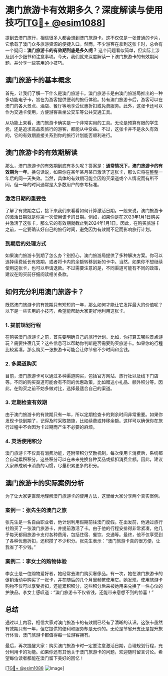 # 澳门旅游卡有效期多久？深度解读与使用技巧[[TG💪+ @esim1088](https://t.me/s/esim1088)]

提到去澳门旅行，相信很多人都会想到澳门旅游卡。这不仅仅是一张普通的卡片，它承载了澳门众多旅游资源的便捷入口。然而，不少游客在拿到这张卡时，总会有一个疑问：**澳门旅游卡的有效期到底是多久呢？** 这个问题看似简单，但实际上涉及到不少细节和注意事项。今天，我们就来深度解读一下澳门旅游卡的有效期问题，并分享一些实用的小技巧。

## 澳门旅游卡的基本概念

首先，让我们了解一下什么是澳门旅游卡。澳门旅游卡是由澳门旅游局推出的一种多功能电子卡，旨在为游客提供便利的旅行体验。持有澳门旅游卡后，游客可以在澳门的各大景点、酒店、餐厅等地享受优惠折扣或免费服务。此外，这张卡还可以作为交通卡使用，方便游客乘坐公交车等公共交通工具。

从功能上来看，澳门旅游卡确实是一个非常实用的工具。无论是预算有限的学生党，还是追求高品质旅行的游客，都能从中受益。不过，这张卡并不是永久有效的，它的有效期直接关系到你的旅行计划能否顺利进行。

## 澳门旅游卡的有效期解读

那么，澳门旅游卡的有效期到底有多久呢？答案是：**通常情况下，澳门旅游卡的有效期为一年**。换句话说，如果你在某年某月某日激活了这张卡，那么它将在整整一年后的同一天失效。当然，具体的有效期可能会因购买渠道或个人情况而有所不同，但一年的时间通常是大多数用户的参考标准。

### 激活日期的重要性

了解了有效期之后，接下来我们来看看如何计算激活日期。一般来说，澳门旅游卡的激活日期就是你第一次使用该卡的日期。例如，如果你是在2023年1月1日购买并激活了这张卡，那么它的有效期就截止到2024年1月1日。因此，在购买旅游卡之前，一定要确认好自己的旅行时间，避免因为有效期不足而影响旅行计划。

### 到期后的处理方式

如果澳门旅游卡到期了怎么办？别担心，澳门旅游局提供了多种解决方案。你可以选择续费延长有效期，或者将卡内的余额转移到新的卡中。当然，如果你不想继续使用这张卡，也可以申请退款。不过需要注意的是，不同渠道可能有不同的政策，建议在购买前仔细阅读相关条款。

## 如何充分利用澳门旅游卡？

既然澳门旅游卡的有效期只有短短的一年，那么如何才能让它发挥最大的价值呢？以下是一些实用的小技巧，希望能帮助大家更好地利用这张卡。

### 1. 提前规划行程

在购买澳门旅游卡之前，首先要明确自己的旅行计划。比如，你打算去哪些景点游玩？需要住宿几天？这些信息可以帮助你判断是否需要购买旅游卡。如果你的行程比较紧凑，那么购买一张旅游卡可能会让你节省不少时间和金钱。

### 2. 多渠道购买

目前，澳门旅游卡可以通过多种渠道购买，包括官方网站、旅行社以及线下门店等。不同的购买渠道可能会有不同的优惠政策，比如赠送小礼品、额外积分等。因此，在购买之前不妨多做对比，选择最适合自己的渠道。

### 3. 定期检查有效期

由于澳门旅游卡的有效期只有一年，所以定期检查卡的剩余时间非常重要。如果你发现卡快到期了，记得及时采取措施，比如续费或转移余额。这样可以确保你在旅行过程中不会因为卡过期而产生不必要的麻烦。

### 4. 灵活使用积分

澳门旅游卡不仅具有消费功能，还附带积分奖励机制。每次使用卡消费后，系统都会自动累积积分。这些积分可以在未来兑换各种奖品或抵扣消费金额。因此，建议大家养成刷卡消费的习惯，尽量积累更多的积分。

## 澳门旅游卡的实际案例分析

为了让大家更直观地理解澳门旅游卡的使用方法，这里给大家分享两个真实案例。

### 案例一：张先生的澳门之旅

张先生是一名自由职业者，他计划利用假期前往澳门度假。在出发前，他通过旅行社购买了一张澳门旅游卡，并提前激活了卡。由于他的行程安排得非常紧凑，他几乎每天都用旅游卡支付各种费用，包括住宿、餐饮、交通等。最终，他不仅享受到了各种优惠折扣，还积攒了不少积分。张先生表示：“澳门旅游卡真的很方便，让我省了不少钱。”

### 案例二：李女士的购物体验

李女士是一位购物爱好者，她经常去澳门购买奢侈品。有一次，她在澳门旅游卡的促销活动中购买了一张卡，并在随后的几个月里频繁使用它。她发现，使用旅游卡购物不仅可以享受折扣，还能累积积分，这些积分后来被她用来兑换了一件心仪的护肤品。李女士感叹道：“澳门旅游卡不仅省钱，还能带来意想不到的惊喜！”

## 总结

通过以上内容，相信大家对澳门旅游卡的有效期已经有了清晰的认识。这张卡虽然有效期只有一年，但它提供的便利和服务却是无价的。无论是节省开支还是提升旅行体验，澳门旅游卡都值得每一位游客拥有。

最后，再次提醒大家：购买澳门旅游卡时一定要注意激活日期，合理规划行程，充分利用卡的功能。如果你还有其他关于澳门旅游卡的问题，欢迎随时留言讨论。希望每位读者都能在澳门留下美好的回忆！

[[TG💪+ @esim1088](https://t.me/s/esim1088) ![Image](https://i.postimg.cc/4NQfJmqS/Snipaste-2025-05-13-00-14-12.png)]